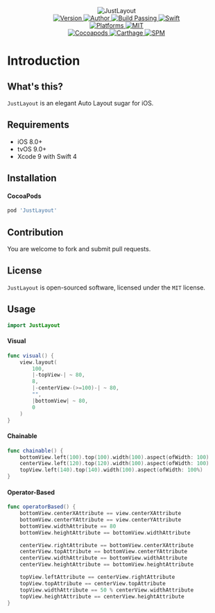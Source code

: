 
<p align="center">
  <img src="https://i.loli.net/2018/01/05/5a4f153d36a21.png" alt="JustLayout">
  <br/><a href="https://cocoapods.org/pods/JustLayout">
  <img alt="Version" src="https://img.shields.io/badge/version-1.2.1-brightgreen.svg">
  <img alt="Author" src="https://img.shields.io/badge/author-Meniny-blue.svg">
  <img alt="Build Passing" src="https://img.shields.io/badge/build-passing-brightgreen.svg">
  <img alt="Swift" src="https://img.shields.io/badge/swift-4.0%2B-orange.svg">
  <br/>
  <img alt="Platforms" src="https://img.shields.io/badge/platform-iOS%20%7C%20tvOS-lightgrey.svg">
  <img alt="MIT" src="https://img.shields.io/badge/license-MIT-blue.svg">
  <br/>
  <img alt="Cocoapods" src="https://img.shields.io/badge/cocoapods-compatible-brightgreen.svg">
  <img alt="Carthage" src="https://img.shields.io/badge/carthage-working%20on-red.svg">
  <img alt="SPM" src="https://img.shields.io/badge/swift%20package%20manager-compatible-brightgreen.svg">
  </a>
</p>

# Introduction

## What's this?

`JustLayout` is an elegant Auto Layout sugar for iOS.

## Requirements

* iOS 8.0+
* tvOS 9.0+
* Xcode 9 with Swift 4

## Installation

#### CocoaPods

```ruby
pod 'JustLayout'
```

## Contribution

You are welcome to fork and submit pull requests.

## License

`JustLayout` is open-sourced software, licensed under the `MIT` license.

## Usage

```swift
import JustLayout
```

#### Visual

```swift
func visual() {
    view.layout(
        100,
        |-topView-| ~ 80,
        8,
        |-centerView-(>=100)-| ~ 80,
        "",
        |bottomView| ~ 80,
        0
    )
}
```

#### Chainable

```swift
func chainable() {
    bottomView.left(100).top(100).width(100).aspect(ofWidth: 100)
    centerView.left(120).top(120).width(100).aspect(ofWidth: 100)
    topView.left(140).top(140).width(100).aspect(ofWidth: 100%)
}
```

#### Operator-Based

```swift
func operatorBased() {
    bottomView.centerXAttribute == view.centerXAttribute
    bottomView.centerYAttribute == view.centerYAttribute
    bottomView.widthAttribute == 80
    bottomView.heightAttribute == bottomView.widthAttribute

    centerView.rightAttribute == bottomView.centerXAttribute
    centerView.topAttribute == bottomView.centerYAttribute
    centerView.widthAttribute == bottomView.widthAttribute
    centerView.heightAttribute == bottomView.heightAttribute

    topView.leftAttribute == centerView.rightAttribute
    topView.topAttribute == centerView.topAttribute
    topView.widthAttribute == 50 % centerView.widthAttribute
    topView.heightAttribute == centerView.heightAttribute
}
```
